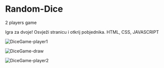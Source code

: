 # Random-Dice
2 players game

Igra za dvoje! Osvježi stranicu i otkrij pobjednika. 
HTML, CSS, JAVASCRIPT

![DiceGame-player1](https://user-images.githubusercontent.com/85894362/131667594-b9a0af10-3fe0-40c4-bb3f-e8d9b9d66d88.png)

![DiceGame-draw](https://user-images.githubusercontent.com/85894362/131667621-583ec25b-b86b-4cfd-b41f-d10cb05ece24.png)

![DiceGame-player2](https://user-images.githubusercontent.com/85894362/131667665-ab03dd20-4f1e-4184-a351-a9b110f1d0c7.png)
